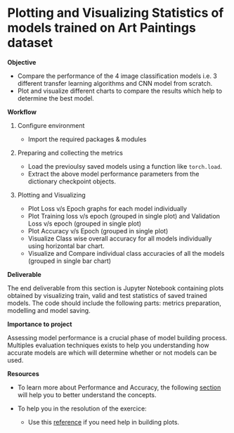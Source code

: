 # Plotting and Visualizing Statistics of models trained on Art Paintings dataset

**Objective**

* Compare the performance of the 4 image classification models i.e. 3 different transfer learning algorithms and CNN model from scratch.
* Plot and visualize different charts to compare the results which help to determine the best model.

**Workflow**

1. Configure environment
	- Import the required packages & modules

2. Preparing and collecting the metrics
	- Load the previoulsy saved models using a function like `torch.load`.
	- Extract the above model performance parameters from the dictionary checkpoint objects.

3.	Plotting and Visualizing
	- Plot Loss v/s Epoch graphs for each model individually
	- Plot Training loss v/s epoch (grouped in single plot) and Validation Loss v/s epoch (grouped in single plot) 
	- Plot Accuracy v/s Epoch (grouped in single plot)
	- Visualize Class wise overall accuracy for all models individually using horizontal bar chart.
	- Visualize and Compare individual class accuracies of all the models (grouped in single bar chart)

 **Deliverable**

The end deliverable from this section is Jupyter Notebook containing plots obtained by visualizing train, valid and test statistics of saved trained models. The code should include the following parts: metrics preparation, modelling and model saving.

**Importance to project**

Assessing model performance is a crucial phase of model building process. Multiples evaluation techniques exists to help you understanding how accurate models are which will determine whether or not models can be used.

**Resources**

- To learn more about Performance and Accuracy, the following [section](https://livebook.manning.com/book/grokking-deep-learning-for-computer-vision/chapter-4/26) will help you to better understand the concepts.

- To help you in the resolution of the exercice:
	- Use this [reference](https://matplotlib.org/3.3.3/api/_as_gen/matplotlib.pyplot.plot.html) if you need help in building plots.
